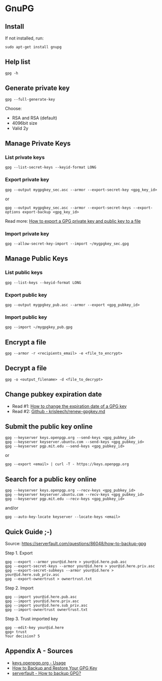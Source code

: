 # GnuPG

## Install

If not installed, run:
```shell
sudo apt-get install gnupg
```

## Help list

```shell
gpg -h
```

## Generate private key

```shell
gpg --full-generate-key
```
Choose:
- RSA and RSA (default)
- 4096bit size
- Valid 2y

## Manage Private Keys

### List private keys

```shell
gpg --list-secret-keys --keyid-format LONG
```

### Export private key

```shell
gpg --output mygpgkey_sec.asc --armor --export-secret-key <gpg_key_id>
```
or
```shell
gpg --output mygpgkey_sec.asc --armor --export-secret-keys --export-options export-backup <gpg_key_id>
```
Read more:  [How to export a GPG private key and public key to a file](https://unix.stackexchange.com/questions/481939/how-to-export-a-gpg-private-key-and-public-key-to-a-file)

### Import private key

```shell
gpg --allow-secret-key-import --import ~/mygpgkey_sec.gpg
```

## Manage Public Keys

### List public keys

```shell
gpg --list-keys --keyid-format LONG
```

### Export public key

```shell
gpg --output mygpgkey_pub.asc --armor --export <gpg_pubkey_id>
```

### Import public key

```shell
gpg --import ~/mygpgkey_pub.gpg
```

## Encrypt a file

```shell
gpg --armor -r <recipients_email> -e <file_to_encrypt>
```

## Decrypt a file

```shell
gpg -o <output_filename> -d <file_to_decrypt>
```

## Change pubkey expiration date

- Read #1: [How to change the expiration date of a GPG key](https://www.g-loaded.eu/2010/11/01/change-expiration-date-gpg-key/)
- Read #2: [Github - krisleech/renew-gpgkey.md](https://gist.github.com/krisleech/760213ed287ea9da85521c7c9aac1df0)

## Submit the public key online

```shell
gpg --keyserver keys.openpgp.org --send-keys <gpg_pubkey_id>
gpg --keyserver keyserver.ubuntu.com --send-keys <gpg_pubkey_id>
gpg --keyserver pgp.mit.edu --send-keys <gpg_pubkey_id>
```
or
```shell
gpg --export <email> | curl -T - https://keys.openpgp.org
```

## Search for a public key online

```shell
gpg --keyserver keys.openpgp.org --recv-keys <gpg_pubkey_id>
gpg --keyserver keyserver.ubuntu.com --recv-keys <gpg_pubkey_id>
gpg --keyserver pgp.mit.edu --recv-keys <gpg_pubkey_id>
```
and/or
```shell
gpg --auto-key-locate keyserver --locate-keys <email>
```

## Quick Guide ;-)

Source: https://serverfault.com/questions/86048/how-to-backup-gpg

Step 1. Export

```shell
gpg --export --armor your@id.here > your@id.here.pub.asc
gpg --export-secret-keys --armor your@id.here > your@id.here.priv.asc
gpg --export-secret-subkeys --armor your@id.here > your@id.here.sub_priv.asc
gpg --export-ownertrust > ownertrust.txt
```

Step 2. Import

```shell
gpg --import your@id.here.pub.asc
gpg --import your@id.here.priv.asc
gpg --import your@id.here.sub_priv.asc
gpg --import-ownertrust ownertrust.txt
```

Step 3. Trust imported key

```
gpg --edit-key your@id.here
gpg> trust
Your decision? 5
```

## Appendix A - Sources

- [keys.openpgp.org - Usage](https://keys.openpgp.org/about/usage)
- [How to Backup and Restore Your GPG Key](https://risanb.com/code/backup-restore-gpg-key/)
- [serverfault - How to backup GPG?](https://serverfault.com/questions/86048/how-to-backup-gpg)

